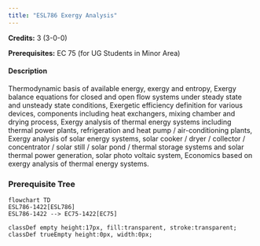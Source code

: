 ```yaml
---
title: "ESL786 Exergy Analysis"
---
```

**Credits:** 3 (3-0-0)

**Prerequisites:** EC 75 (for UG Students in Minor Area)

#### Description
Thermodynamic basis of available energy, exergy and entropy, Exergy balance equations for closed and open flow systems under steady state and unsteady state conditions, Exergetic efficiency definition for various devices, components including heat exchangers, mixing chamber and drying process, Exergy analysis of thermal energy systems including thermal power plants, refrigeration and heat pump / air-conditioning plants, Exergy analysis of solar energy systems, solar cooker / dryer / collector / concentrator / solar still / solar pond / thermal storage systems and solar thermal power generation, solar photo voltaic system, Economics based on exergy analysis of thermal energy systems.

### Prerequisite Tree

```mermaid
flowchart TD
ESL786-1422[ESL786]
ESL786-1422 --> EC75-1422[EC75]

classDef empty height:17px, fill:transparent, stroke:transparent;
classDef trueEmpty height:0px, width:0px;
```